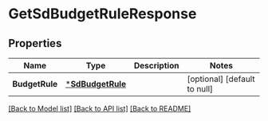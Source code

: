 # GetSdBudgetRuleResponse

## Properties
Name | Type | Description | Notes
------------ | ------------- | ------------- | -------------
**BudgetRule** | [***SdBudgetRule**](SDBudgetRule.md) |  | [optional] [default to null]

[[Back to Model list]](../README.md#documentation-for-models) [[Back to API list]](../README.md#documentation-for-api-endpoints) [[Back to README]](../README.md)

